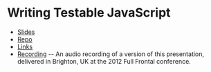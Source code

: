 # Writing Testable JavaScript

- [Slides](https://speakerdeck.com/rmurphey/writing-testable-javascript-mocha-version)
- [Repo](https://github.com/rmurphey/testable-javascript)
- [Links](http://pinboard.in/u:rmurphey/t:testable-javascript/)
- [Recording](http://lanyrd.com/2012/full-frontal/sztqh/) -- An audio recording
  of a version of this presentation, delivered in Brighton, UK at the 2012 Full
  Frontal conference.
